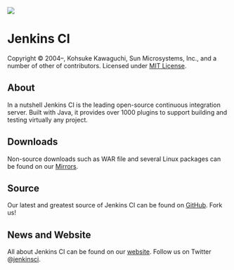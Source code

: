 [![][ButlerImage]][website] 

Jenkins CI
==========
Copyright © 2004–, Kohsuke Kawaguchi, Sun Microsystems, Inc., and a number of other of contributors. Licensed under [MIT License].

About
-----
In a nutshell Jenkins CI is the leading open-source continuous integration server. Built with Java, it provides over 1000 plugins to support building and testing virtually any project.

Downloads
---------
Non-source downloads such as WAR file and several Linux packages can be found on our [Mirrors].

Source
------
Our latest and greatest source of Jenkins CI can be found on [GitHub]. Fork us!

News and Website
----------------
All about Jenkins CI can be found on our [website]. Follow us on Twitter @[jenkinsci].

[ButlerImage]: http://jenkins-ci.org/sites/default/files/jenkins_logo.png
[MIT License]: https://github.com/jenkinsci/jenkins/raw/master/LICENSE.txt
[Mirrors]: http://mirrors.jenkins-ci.org
[GitHub]: https://github.com/jenkinsci/jenkins
[website]: http://jenkins-ci.org
[jenkinsci]: http://twitter.com/jenkinsci
